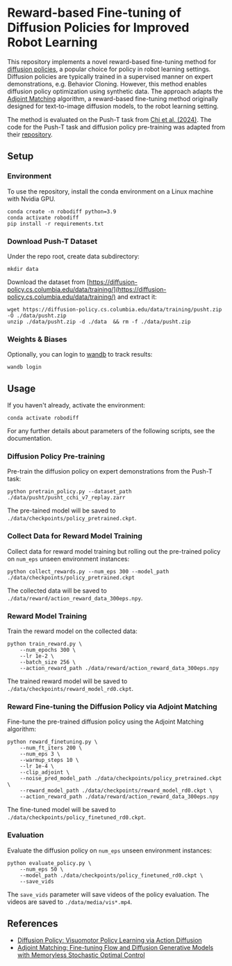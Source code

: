 # Reward-based Fine-tuning of Diffusion Policies for Improved Robot Learning

This repository implements a novel reward-based fine-tuning method for [diffusion policies](https://arxiv.org/abs/2303.04137), a popular choice for policy in robot learning settings. Diffusion policies are typically trained in a supervised manner on expert demonstrations, e.g. Behavior Cloning. However, this method enables diffusion policy optimization using synthetic data. The approach adapts the [Adjoint Matching](https://arxiv.org/abs/2409.08861) algorithm, a reward-based fine-tuning method originally designed for text-to-image diffusion models, to the robot learning setting. 

The method is evaluated on the Push-T task from [Chi et al. (2024)](https://arxiv.org/abs/2303.04137). The code for the Push-T task and diffusion policy pre-training was adapted from their [repository](https://github.com/real-stanford/diffusion_policy).

## Setup

### Environment
To use the repository, install the conda environment on a Linux machine with Nvidia GPU. 

```console
conda create -n robodiff python=3.9
conda activate robodiff
pip install -r requirements.txt
```

### Download Push-T Dataset 
Under the repo root, create data subdirectory:
```console
mkdir data
```
Download the dataset from [https://diffusion-policy.cs.columbia.edu/data/training/](https://diffusion-policy.cs.columbia.edu/data/training/) and extract it:
```console
wget https://diffusion-policy.cs.columbia.edu/data/training/pusht.zip -O ./data/pusht.zip
unzip ./data/pusht.zip -d ./data  && rm -f ./data/pusht.zip
```

### Weights & Biases
Optionally, you can login to [wandb](https://wandb.ai/home) to track results:
```console
wandb login
```

## Usage

If you haven't already, activate the environment:
```console
conda activate robodiff
```

For any further details about parameters of the following scripts, see the documentation.

### Diffusion Policy Pre-training
Pre-train the diffusion policy on expert demonstrations from the Push-T task:
```console
python pretrain_policy.py --dataset_path ./data/pusht/pusht_cchi_v7_replay.zarr
```
The pre-tained model will be saved to `./data/checkpoints/policy_pretrained.ckpt`.

### Collect Data for Reward Model Training

Collect data for reward model training but rolling out the pre-trained policy on `num_eps` unseen environment instances: 
```console
python collect_rewards.py --num_eps 300 --model_path ./data/checkpoints/policy_pretrained.ckpt
```
The collected data will be saved to `./data/reward/action_reward_data_300eps.npy`.

### Reward Model Training

Train the reward model on the collected data: 
```console
python train_reward.py \
    --num_epochs 300 \
    --lr 1e-2 \
    --batch_size 256 \
    --action_reward_path ./data/reward/action_reward_data_300eps.npy
```
The trained reward model will be saved to `./data/checkpoints/reward_model_rd0.ckpt`.

### Reward Fine-tuning the Diffusion Policy via Adjoint Matching
Fine-tune the pre-trained diffusion policy using the Adjoint Matching algorithm: 
```console
python reward_finetuning.py \
    --num_ft_iters 200 \
    --num_eps 3 \
    --warmup_steps 10 \
    --lr 1e-4 \
    --clip_adjoint \
    --noise_pred_model_path ./data/checkpoints/policy_pretrained.ckpt \
    --reward_model_path ./data/checkpoints/reward_model_rd0.ckpt \
    --action_reward_path ./data/reward/action_reward_data_300eps.npy
```
The fine-tuned model will be saved to `./data/checkpoints/policy_finetuned_rd0.ckpt`.

### Evaluation
Evaluate the diffusion policy on `num_eps` unseen environment instances:
```console
python evaluate_policy.py \
    --num_eps 50 \
    --model_path ./data/checkpoints/policy_finetuned_rd0.ckpt \
    --save_vids
```
The `save_vids` parameter will save videos of the policy evaluation. The videos are saved to `./data/media/vis*.mp4`.

## References
* [Diffusion Policy: Visuomotor Policy Learning via Action Diffusion](https://arxiv.org/abs/2303.04137)
* [Adjoint Matching: Fine-tuning Flow and Diffusion Generative Models with Memoryless Stochastic Optimal Control](https://arxiv.org/abs/2409.08861)